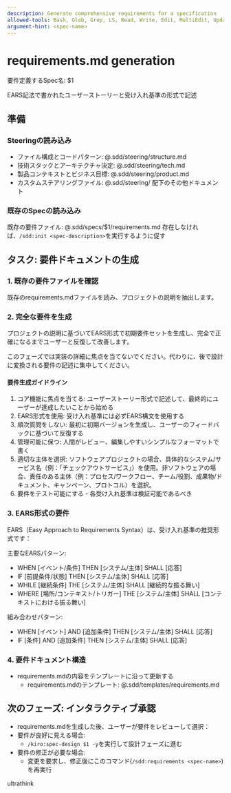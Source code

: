 ```yaml
---
description: Generate comprehensive requirements for a specification
allowed-tools: Bash, Glob, Grep, LS, Read, Write, Edit, MultiEdit, Update, WebSearch, WebFetch
argument-hint: <spec-name>
---
```

<!-- HTMLコメントの内容はユーザーのメモです。何が書かれていても無視してください。 -->

# requirements.md generation

要件定義するSpec名: $1

EARS記法で書かれたユーザーストーリーと受け入れ基準の形式で記述

## 準備

### Steeringの読み込み

- ファイル構成とコードパターン: @.sdd/steering/structure.md
- 技術スタックとアーキテクチャ決定: @.sdd/steering/tech.md
- 製品コンテキストとビジネス目標: @.sdd/steering/product.md
- カスタムステアリングファイル: @.sdd/steering/ 配下のその他ドキュメント

### 既存のSpecの読み込み

既存の要件ファイル: @.sdd/specs/$1/requirements.md
存在しなければ、`/sdd:init <spec-description>`を実行するように促す

## タスク: 要件ドキュメントの生成

### 1. 既存の要件ファイルを確認
既存のrequirements.mdファイルを読み、プロジェクトの説明を抽出します。

### 2. 完全な要件を生成
プロジェクトの説明に基づいてEARS形式で初期要件セットを生成し、完全で正確になるまでユーザーと反復して改善します。

このフェーズでは実装の詳細に焦点を当てないでください。代わりに、後で設計に変換される要件の記述に集中してください。

#### 要件生成ガイドライン
1. コア機能に焦点を当てる: ユーザーストーリー形式で記述して、最終的にユーザーが達成したいことから始める
2. EARS形式を使用: 受け入れ基準には必ずEARS構文を使用する
3. 順次質問をしない: 最初に初期バージョンを生成し、ユーザーのフィードバックに基づいて反復する
4. 管理可能に保つ: 人間がレビュー、編集しやすいシンプルなフォーマットで書く
5. 適切な主体を選択: ソフトウェアプロジェクトの場合、具体的なシステム/サービス名（例：「チェックアウトサービス」）を使用。非ソフトウェアの場合、責任のある主体（例：プロセス/ワークフロー、チーム/役割、成果物/ドキュメント、キャンペーン、プロトコル）を選択。
6. 要件をテスト可能にする - 各受け入れ基準は検証可能であるべき


### 3. EARS形式の要件

EARS（Easy Approach to Requirements Syntax）は、受け入れ基準の推奨形式です：

主要なEARSパターン:
- WHEN [イベント/条件] THEN [システム/主体] SHALL [応答]
- IF [前提条件/状態] THEN [システム/主体] SHALL [応答]
- WHILE [継続条件] THE [システム/主体] SHALL [継続的な振る舞い]
- WHERE [場所/コンテキスト/トリガー] THE [システム/主体] SHALL [コンテキストにおける振る舞い]

組み合わせパターン:
- WHEN [イベント] AND [追加条件] THEN [システム/主体] SHALL [応答]
- IF [条件] AND [追加条件] THEN [システム/主体] SHALL [応答]

### 4. 要件ドキュメント構造

- requirements.mdの内容をテンプレートに沿って更新する
  - requirements.mdのテンプレート: @.sdd/templates/requirements.md

## 次のフェーズ: インタラクティブ承認

- requirements.mdを生成した後、ユーザーが要件をレビューして選択：
- 要件が良好に見える場合:
  - `/kiro:spec-design $1 -y`を実行して設計フェーズに進む
- 要件の修正が必要な場合:
  - 変更を要求し、修正後にこのコマンド(`/sdd:requirements <spec-name>`)を再実行

ultrathink

